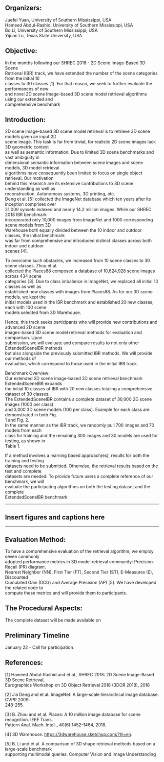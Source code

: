 <h2><a id="Organizers_0"></a>Organizers:</h2>
<p>Juefei Yuan, University of Southern Mississippi, USA<br>
Hameed Abdul-Rashid, University of Southern Mississippi, USA<br>
Bo Li, University of Southern Mississippi, USA<br>
Yijuan Lu, Texas State University, USA</p>
<h2><a id="Objective_7"></a>Objective:</h2>
<p>In the months following our SHREC 2018 - 2D Scene Image-Based 3D Scene<br>
Retrieval (IBR) track, we have extended the number of the scene categories from the initial 10<br>
classes to 30 classes [1]. For that reason, we seek to further evaluate the performances of new<br>
and novel 2D scene Image-based 3D scene model retrieval algorithms using our extended and<br>
comprehensive benchmark</p>
<h2><a id="Introduction_15"></a>Introduction:</h2>
<p>2D scene image-based 3D scene model retrieval is to retrieve 3D scene models given an input 2D<br>
scene image. This task is far from trivial, for realistic 2D scene images lack 3D geometric context<br>
as well as semantic information. Due to limited 3D scene benchmarks and vast ambiguity in<br>
dimensional semantic information between scene images and scene models, 3D model retrieval<br>
algorithms have consequently been limited to focus on single object retrieval. Our motivation<br>
behind this research are its extensive contributions to 3D scene understanding as well as<br>
reconstruction, Autonomous systems, 3D printing, etc.<br>
Deng et al. [5] collected the ImageNet database which ten years after its inception comprises over<br>
21,000 synsets indexed and nearly 14.2 million images. While our SHREC 2018 IBR benchmark<br>
incorporated only 10,000 images from ImageNet and 1000 corresponding scene models from 3D<br>
Warehouse both equally divided between the 10 indoor and outdoor classes, the initial benchmark<br>
was far from comprehensive and introduced distinct classes across both indoor and outdoor<br>
scenes [4].</p>
<p>To overcome such obstacles, we increased from 10 scene classes to 30 scene classes. Zhou et al.<br>
collected the Places88 composed a database of 10,624,928 scene images across 434 scene<br>
categories [3]. Due to class imbalance in ImageNet, we replaced all initial 10 classes as well as<br>
established new classes with images from Places88. As for our 3D scene models, we kept the<br>
initial models used in the IBR benchmark and established 20 new classes, each with 100 scene<br>
models selected from 3D Warehouse.</p>
<p>Hence, this track seeks participants who will provide new contributions and advanced 2D scene<br>
images-based 3D scene model retrieval methods for evaluation and comparison. Upon<br>
submission, we will evaluate and compare results to not only other ExtendedSceneIBR methods<br>
but also alongside the previously submitted IBR methods. We will provide our methods of<br>
evaluation, which correspond to those used in the initial IBR track.</p>
<p>Benchmark Overview:<br>
Our extended 2D scene image-based 3D scene retrieval benchmark ExtendedSceneIBR expands<br>
the initial 10 classes of IBR with 20 new classes totaling a comprehensive dataset of 30 classes.<br>
The ExtendedSceneIBR contains a complete dataset of 30,000 2D scene images (1000 per class)<br>
and 3,000 3D scene models (100 per class). Example for each class are demonstrated in both Fig.<br>
1 and Fig. 2.<br>
In the same manner as the IBR track, we randomly pull 700 images and 70 models from each<br>
class for training and the remaining 300 images and 30 models are used for testing, as shown in<br>
Table 1.</p>
<p>If a method involves a learning based approach(es), results for both the training and testing<br>
datasets need to be submitted. Otherwise, the retrieval results based on the test and complete<br>
datasets are needed. To provide future users a complete reference of our benchmark, we will<br>
evaluate the participating algorithms on both the testing dataset and the complete<br>
ExtendedSceneIBR benchmark</p>
<hr>
<h2><a id="Insert_figures_and_captions_here_61"></a>Insert figures and captions here</h2>
<hr>
<h2><a id="Evaluation_Method_65"></a>Evaluation Method:</h2>
<p>To have a comprehensive evaluation of the retrieval algorithm, we employ seven commonly<br>
adopted performance metrics in 3D model retrieval community: Precision-Recall (PR) diagram,<br>
Nearest Neighbor (NN), First Tier (FT), Second Tier (ST), E-Measures (E), Discounted<br>
Cumulated Gain (DCG) and Average Precision (AP) [5]. We have developed the related code to<br>
compute these metrics and will provide them to participants.</p>
<h2><a id="The_Procedural_Aspects_73"></a>The Procedural Aspects:</h2>
<p>The complete dataset will be made available on</p>
<h2><a id="Preliminary_Timeline_76"></a>Preliminary Timeline</h2>
<p>January 22 - Call for participation.</p>
<h2><a id="References_79"></a>References:</h2>
<p>[1] Hameed Abdul-Rashid and et al., SHREC 2018: 2D Scene Image-Based 3D Scene Retrieval,<br>
Eurographics Workshop on 3D Object Retrieval 2018 (3DOR 2018), 2018</p>
<p>[2] Jia Deng and et al. ImageNet: A large-scale hierarchical image database. CVPR 2009:<br>
248-255.</p>
<p>[3] B. Zhou and et al. Places: A 10 million image database for scene recognition. IEEE Trans.<br>
Pattern Anal. Mach. Intell., 40(6):1452–1464, 2018.</p>
<p>[4] 3D Warehouse. <a href="https://3dwarehouse.sketchup.com/?hl=en">https://3dwarehouse.sketchup.com/?hl=en</a>.</p>
<p>[5] B. Li and et al. A comparison of 3D shape retrieval methods based on a large-scale benchmark<br>
supporting multimodal queries. Computer Vision and Image Understanding</p>